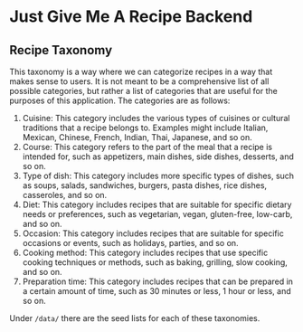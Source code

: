 # Just Give Me A Recipe Backend


## Recipe Taxonomy

This taxonomy is a way where we can categorize recipes in a way that makes sense to users. It is not meant to be a comprehensive list of all possible categories, but rather a list of categories that are useful for the purposes of this application. The categories are as follows:

1. Cuisine: This category includes the various types of cuisines or cultural traditions that a recipe belongs to. Examples might include Italian, Mexican, Chinese, French, Indian, Thai, Japanese, and so on.
2. Course: This category refers to the part of the meal that a recipe is intended for, such as appetizers, main dishes, side dishes, desserts, and so on.
3. Type of dish: This category includes more specific types of dishes, such as soups, salads, sandwiches, burgers, pasta dishes, rice dishes, casseroles, and so on.
4. Diet: This category includes recipes that are suitable for specific dietary needs or preferences, such as vegetarian, vegan, gluten-free, low-carb, and so on.
5. Occasion: This category includes recipes that are suitable for specific occasions or events, such as holidays, parties, and so on.
6. Cooking method: This category includes recipes that use specific cooking techniques or methods, such as baking, grilling, slow cooking, and so on.
7. Preparation time: This category includes recipes that can be prepared in a certain amount of time, such as 30 minutes or less, 1 hour or less, and so on.

Under `/data/` there are the seed lists for each of these taxonomies.